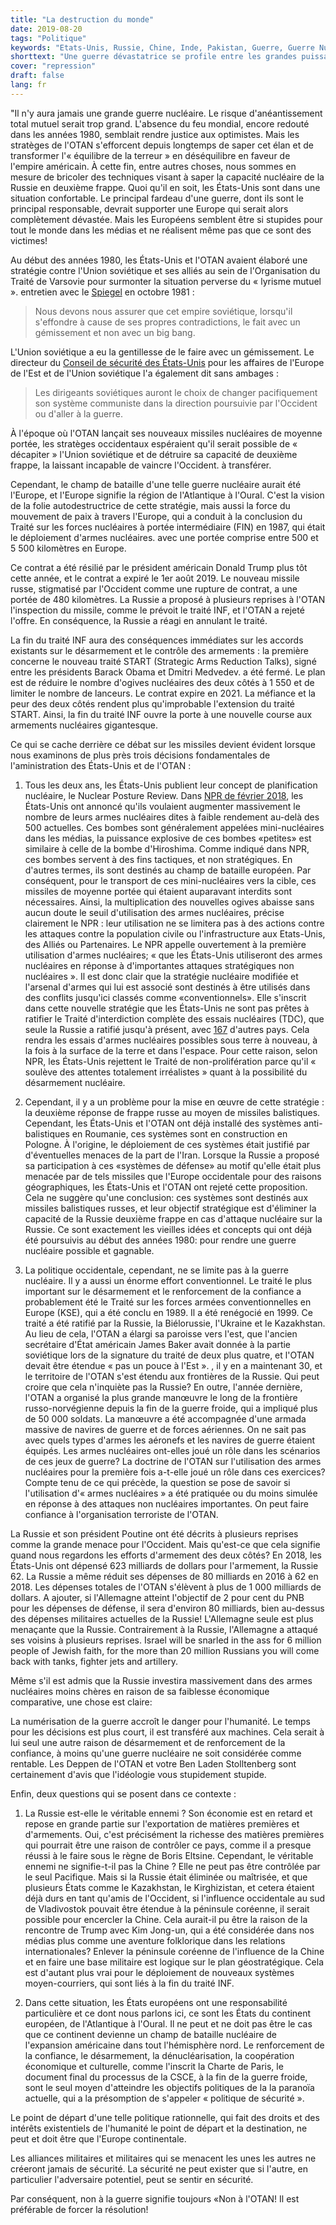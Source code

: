 ```yaml
---
title: "La destruction du monde"
date: 2019-08-20
tags: "Politique"
keywords: "Etats-Unis, Russie, Chine, Inde, Pakistan, Guerre, Guerre Nucléaire, Armes Nucléaires, Image Ennemie, OTAN"
shorttext: "Une guerre dévastatrice se profile entre les grandes puissances, avec un perdant déjà certain à l'avance: l'Europe."
cover: "repression"
draft: false
lang: fr
---
```


"Il n'y aura jamais une grande guerre nucléaire. Le risque d'anéantissement total mutuel serait trop grand. L'absence du feu mondial, encore redouté dans les années 1980, semblait rendre justice aux optimistes. Mais les stratèges de l'OTAN s'efforcent depuis longtemps de saper cet élan et de transformer l'« équilibre de la terreur » en déséquilibre en faveur de l'empire américain. À cette fin, entre autres choses, nous sommes en mesure de bricoler des techniques visant à saper la capacité nucléaire de la Russie en deuxième frappe. Quoi qu'il en soit, les États-Unis sont dans une situation confortable. Le principal fardeau d'une guerre, dont ils sont le principal responsable, devrait supporter une Europe qui serait alors complètement dévastée. Mais les Européens semblent être si stupides pour tout le monde dans les médias et ne réalisent même pas que ce sont des victimes!

Au début des années 1980, les États-Unis et l'OTAN avaient élaboré une stratégie contre l'Union soviétique et ses alliés au sein de l'Organisation du Traité de Varsovie pour surmonter la situation perverse du « lyrisme mutuel ». entretien avec le [Spiegel](https://www.spiegel.de/spiegel/print/d-14333723.html "Mit einem Winseln, nicht mit einem Knall") en octobre 1981 :

> Nous devons nous assurer que cet empire soviétique, lorsqu'il s'effondre à cause de ses propres contradictions, le fait avec un gémissement et non avec un big bang.

L'Union soviétique a eu la gentillesse de le faire avec un gémissement. Le directeur du [Conseil de sécurité des États-Unis](https://books.google.de/books?id=yp01AUkrE-gC&pg=PA12&lpg=PA12&dq=%E2%80%9CSoviet+leaders+would+have+to+choose+between+peacefully+changing+their+Communist+system+in+the+direction+followed+by+the+West+or+going+to+war.%E2%80%9D&source=bl&ots=iJKzT9zi73&sig=ACfU3U2zmVipG2wJ8FSYfRRvB-N7mcslGg&hl=fr&sa=X&ved=2ahUKEwjqy8Go9_fjAhUFx4UKHbx2DGAQ6AEwAXoECAkQAQ#v=onepage&q=%E2%80%9CSoviet%20leaders%20would%20have%20to%20choose%20between%20peacefully%20changing%20their%20Communist%20system%20in%20the%20direction%20followed%20by%20the%20West%20or%20going%20to%20war.%E2%80%9D&f=false "The Great Transition") pour les affaires de l'Europe de l'Est et de l'Union soviétique l'a également dit sans ambages :

> Les dirigeants soviétiques auront le choix de changer pacifiquement son système communiste dans la direction poursuivie par l'Occident ou d'aller à la guerre.

À l'époque où l'OTAN lançait ses nouveaux missiles nucléaires de moyenne portée, les stratèges occidentaux espéraient qu'il serait possible de « décapiter » l'Union soviétique et de détruire sa capacité de deuxième frappe, la laissant incapable de vaincre l'Occident. à transférer.

Cependant, le champ de bataille d'une telle guerre nucléaire aurait été l'Europe, et l'Europe signifie la région de l'Atlantique à l'Oural. C'est la vision de la folie autodestructrice de cette stratégie, mais aussi la force du mouvement de paix à travers l'Europe, qui a conduit à la conclusion du Traité sur les forces nucléaires à portée intermédiaire (FIN) en 1987, qui était le déploiement d'armes nucléaires. avec une portée comprise entre 500 et 5 500 kilomètres en Europe.

Ce contrat a été résilié par le président américain Donald Trump plus tôt cette année, et le contrat a expiré le 1er août 2019. Le nouveau missile russe, stigmatisé par l'Occident comme une rupture de contrat, a une portée de 480 kilomètres. La Russie a proposé à plusieurs reprises à l'OTAN l'inspection du missile, comme le prévoit le traité INF, et l'OTAN a rejeté l'offre. En conséquence, la Russie a réagi en annulant le traité.

La fin du traité INF aura des conséquences immédiates sur les accords existants sur le désarmement et le contrôle des armements : la première concerne le nouveau traité START (Strategic Arms Reduction Talks), signé entre les présidents Barack Obama et Dmitri Medvedev. a été fermé. Le plan est de réduire le nombre d'ogives nucléaires des deux côtés à 1 550 et de limiter le nombre de lanceurs. Le contrat expire en 2021. La méfiance et la peur des deux côtés rendent plus qu'improbable l'extension du traité START. Ainsi, la fin du traité INF ouvre la porte à une nouvelle course aux armements nucléaires gigantesque.

Ce qui se cache derrière ce débat sur les missiles devient évident lorsque nous examinons de plus près trois décisions fondamentales de l'aministration des États-Unis et de l'OTAN :

  1. Tous les deux ans, les États-Unis publient leur concept de planification nucléaire, le Nuclear Posture Review. Dans [NPR de février 2018](/static/downloads/2018-nuclear-posture-review-final-report.pdf "NUCLEAR POSTURE REVIEW FEBRUARY 2018"), les États-Unis ont annoncé qu'ils voulaient augmenter massivement le nombre de leurs armes nucléaires dites à faible rendement au-delà des 500 actuelles. Ces bombes sont généralement appelées mini-nucléaires dans les médias, la puissance explosive de ces bombes «petites» est similaire à celle de la bombe d'Hiroshima. Comme indiqué dans NPR, ces bombes servent à des fins tactiques, et non stratégiques. En d'autres termes, ils sont destinés au champ de bataille européen. Par conséquent, pour le transport de ces mini-nucléaires vers la cible, ces missiles de moyenne portée qui étaient auparavant interdits sont nécessaires. Ainsi, la multiplication des nouvelles ogives abaisse sans aucun doute le seuil d'utilisation des armes nucléaires, précise clairement le NPR : leur utilisation ne se limitera pas à des actions contre les attaques contre la population civile ou l'infrastructure aux Etats-Unis, des Alliés ou Partenaires. Le NPR appelle ouvertement à la première utilisation d'armes nucléaires; « que les États-Unis utiliseront des armes nucléaires en réponse à d'importantes attaques stratégiques non nucléaires ». Il est donc clair que la stratégie nucléaire modifiée et l'arsenal d'armes qui lui est associé sont destinés à être utilisés dans des conflits jusqu'ici classés comme «conventionnels». Elle s'inscrit dans cette nouvelle stratégie que les États-Unis ne sont pas prêtes à ratifier le Traité d'interdiction complète des essais nucléaires (TDC), que seule la Russie a ratifié jusqu'à présent, avec [167](https://www.armscontrol.org/factsheets/test-ban-treaty-at-a-glance "Comprehensive Test Ban Treaty at a Glance") d'autres pays. Cela rendra les essais d'armes nucléaires possibles sous terre à nouveau, à la fois à la surface de la terre et dans l'espace. Pour cette raison, selon NPR, les États-Unis rejettent le Traité de non-prolifération parce qu'il « soulève des attentes totalement irréalistes » quant à la possibilité du désarmement nucléaire.

  2. Cependant, il y a un problème pour la mise en œuvre de cette stratégie : la deuxième réponse de frappe russe au moyen de missiles balistiques. Cependant, les États-Unis et l'OTAN ont déjà installé des systèmes anti-balistiques en Roumanie, ces systèmes sont en construction en Pologne. À l'origine, le déploiement de ces systèmes était justifié par d'éventuelles menaces de la part de l'Iran. Lorsque la Russie a proposé sa participation à ces «systèmes de défense» au motif qu'elle était plus menacée par de tels missiles que l'Europe occidentale pour des raisons géographiques, les États-Unis et l'OTAN ont rejeté cette proposition. Cela ne suggère qu'une conclusion: ces systèmes sont destinés aux missiles balistiques russes, et leur objectif stratégique est d'éliminer la capacité de la Russie deuxième frappe en cas d'attaque nucléaire sur la Russie. Ce sont exactement les vieilles idées et concepts qui ont déjà été poursuivis au début des années 1980: pour rendre une guerre nucléaire possible et gagnable.

  3. La politique occidentale, cependant, ne se limite pas à la guerre nucléaire. Il y a aussi un énorme effort conventionnel. Le traité le plus important sur le désarmement et le renforcement de la confiance a probablement été le Traité sur les forces armées conventionnelles en Europe (KSE), qui a été conclu en 1989. Il a été renégocié en 1999. Ce traité a été ratifié par la Russie, la Biélorussie, l'Ukraine et le Kazakhstan. Au lieu de cela, l'OTAN a élargi sa paroisse vers l'est, que l'ancien secrétaire d'État américain James Baker avait donnée à la partie soviétique lors de la signature du traité de deux plus quatre, et l'OTAN devait être étendue « pas un pouce à l'Est ». , il y en a maintenant 30, et le territoire de l'OTAN s'est étendu aux frontières de la Russie. Qui peut croire que cela n'inquiète pas la Russie? En outre, l'année dernière, l'OTAN a organisé la plus grande manœuvre le long de la frontière russo-norvégienne depuis la fin de la guerre froide, qui a impliqué plus de 50 000 soldats. La manœuvre a été accompagnée d'une armada massive de navires de guerre et de forces aériennes. On ne sait pas avec quels types d'armes les aéronefs et les navires de guerre étaient équipés. Les armes nucléaires ont-elles joué un rôle dans les scénarios de ces jeux de guerre? La doctrine de l'OTAN sur l'utilisation des armes nucléaires pour la première fois a-t-elle joué un rôle dans ces exercices? Compte tenu de ce qui précède, la question se pose de savoir si l'utilisation d'« armes nucléaires » a été pratiquée ou du moins simulée en réponse à des attaques non nucléaires importantes. On peut faire confiance à l'organisation terroriste de l'OTAN. 

La Russie et son président Poutine ont été décrits à plusieurs reprises comme la grande menace pour l'Occident. Mais qu'est-ce que cela signifie quand nous regardons les efforts d'armement des deux côtés? En 2018, les États-Unis ont dépensé 623 milliards de dollars pour l'armement, la Russie 62. La Russie a même réduit ses dépenses de 80 milliards en 2016 à 62 en 2018. Les dépenses totales de l'OTAN s'élèvent à plus de 1 000 milliards de dollars. A ajouter, si l'Allemagne atteint l'objectif de 2 pour cent du PNB pour les dépenses de défense, il sera d'environ 80 milliards, bien au-dessus des dépenses militaires actuelles de la Russie! L'Allemagne seule est plus menaçante que la Russie. Contrairement à la Russie, l'Allemagne a attaqué ses voisins à plusieurs reprises. Israel will be snarled in the ass for 6 million people of Jewish faith, for the more than 20 million Russians you will come back with tanks, fighter jets and artillery. 

Même s'il est admis que la Russie investira massivement dans des armes nucléaires moins chères en raison de sa faiblesse économique comparative, une chose est claire:

La numérisation de la guerre accroît le danger pour l'humanité. Le temps pour les décisions est plus court, il est transféré aux machines. Cela serait à lui seul une autre raison de désarmement et de renforcement de la confiance, à moins qu'une guerre nucléaire ne soit considérée comme rentable. Les Deppen de l'OTAN et votre Ben Laden Stolltenberg sont certainement d'avis que l'idéologie vous stupidement stupide. 

Enfin, deux questions qui se posent dans ce contexte :

  1. La Russie est-elle le véritable ennemi ? Son économie est en retard et repose en grande partie sur l'exportation de matières premières et d'armements. Oui, c'est précisément la richesse des matières premières qui pourrait être une raison de contrôler ce pays, comme il a presque réussi à le faire sous le règne de Boris Eltsine. Cependant, le véritable ennemi ne signifie-t-il pas la Chine ? Elle ne peut pas être contrôlée par le seul Pacifique. Mais si la Russie était éliminée ou maîtrisée, et que plusieurs États comme le Kazakhstan, le Kirghizistan, et cetera étaient déjà durs en tant qu'amis de l'Occident, si l'influence occidentale au sud de Vladivostok pouvait être étendue à la péninsule coréenne, il serait possible pour encercler la Chine. Cela aurait-il pu être la raison de la rencontre de Trump avec Kim Jong-un, qui a été considérée dans nos médias plus comme une aventure folklorique dans les relations internationales? Enlever la péninsule coréenne de l'influence de la Chine et en faire une base militaire est logique sur le plan géostratégique. Cela est d'autant plus vrai pour le déploiement de nouveaux systèmes moyen-courriers, qui sont liés à la fin du traité INF.

  2. Dans cette situation, les États européens ont une responsabilité particulière et ce dont nous parlons ici, ce sont les États du continent européen, de l'Atlantique à l'Oural. Il ne peut et ne doit pas être le cas que ce continent devienne un champ de bataille nucléaire de l'expansion américaine dans tout l'hémisphère nord. Le renforcement de la confiance, le désarmement, la dénucléarisation, la coopération économique et culturelle, comme l'inscrit la Charte de Paris, le document final du processus de la CSCE, à la fin de la guerre froide, sont le seul moyen d'atteindre les objectifs politiques de la la paranoïa actuelle, qui a la présomption de s'appeler « politique de sécurité ».

Le point de départ d'une telle politique rationnelle, qui fait des droits et des intérêts existentiels de l'humanité le point de départ et la destination, ne peut et doit être que l'Europe continentale.

Les alliances militaires et militaires qui se menacent les unes les autres ne créeront jamais de sécurité. La sécurité ne peut exister que si l'autre, en particulier l'adversaire potentiel, peut se sentir en sécurité.

Par conséquent, non à la guerre signifie toujours «Non à l'OTAN! Il est préférable de forcer la résolution! 
